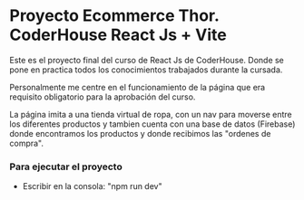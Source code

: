 # Proyecto Ecommerce Thor. CoderHouse React Js + Vite

<p> Este es el proyecto final del curso de React Js de CoderHouse. Donde se pone en practica todos los conocimientos trabajados durante la cursada. </p>

Personalmente me centre en el funcionamiento de la página que era requisito obligatorio para la aprobación del curso.

La página imita a una tienda virtual de ropa, con un nav para moverse entre los diferentes productos y tambien cuenta con una base de datos (Firebase) donde encontramos los productos y donde recibimos las "ordenes de compra".

<h3> Para ejecutar el proyecto </h3>

- Escribir en la consola: "npm run dev"